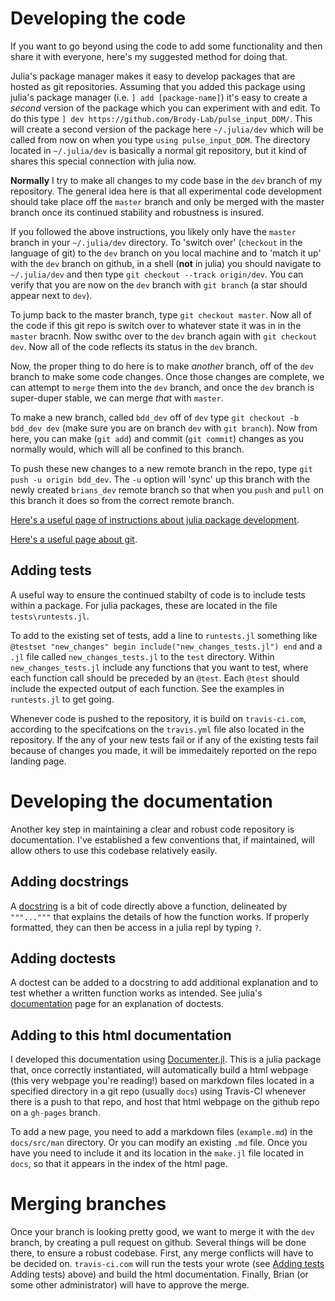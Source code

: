 # Developing the code

If you want to go beyond using the code to add some functionality and then share it with everyone, here's my suggested method for doing that. 

Julia's package manager makes it easy to develop packages that are hosted as git repositories. Assuming that you added this package using julia's package manager (i.e. `] add [package-name]`) it's easy to create a _second_ version of the package which you can experiment with and edit. To do this type `] dev https://github.com/Brody-Lab/pulse_input_DDM/`. This will create a second version of the package here `~/.julia/dev` which will be called from now on when you type `using pulse_input_DDM`. The directory located in `~/.julia/dev` is basically a normal git repository, but it kind of shares this special connection with julia now.

**Normally** I try to make all changes to my code base in the `dev` branch of my repository. The general idea here is that all experimental code development should take place off the `master` branch and only be merged with the master branch once its continued stability and robustness is insured. 

If you followed the above instructions, you likely only have the `master` branch in your `~/.julia/dev` directory. To 'switch over' (`checkout` in the language of git) to the `dev` branch on you local machine and to 'match it up' with the `dev` branch on github, in a shell (**not** in julia) you should navigate to `~/.julia/dev` and then type `git checkout --track origin/dev`. You can verify that you are now on the `dev` branch with `git branch` (a star should appear next to `dev`).

To jump back to the master branch, type `git checkout master`. Now all of the code if this git repo is switch over to whatever state it was in in the `master` bracnh. Now swithc over to the `dev` branch again with `git checkout dev`. Now all of the code reflects its status in the `dev` branch.

Now, the proper thing to do here is to make _another_ branch, off of the `dev` branch to make some code changes. Once those changes are complete, we can attempt to `merge` them into the `dev` branch, and once the `dev` branch is super-duper stable, we can merge _that_ with `master`. 

To make a new branch, called `bdd_dev` off of `dev` type `git checkout -b bdd_dev dev` (make sure you are on branch `dev` with `git branch`). Now from here, you can make (`git add`) and commit (`git commit`) changes as you normally would, which will all be confined to this branch. 

To push these new changes to a new remote branch in the repo, type `git push -u origin bdd_dev`. The `-u` option will 'sync' up this branch with the newly created `brians_dev` remote branch so that when you `push` and `pull` on this branch it does so from the correct remote branch.

[Here's a useful page of instructions about julia package development](https://tlienart.github.io/pub/julia/dev-pkg.html).

[Here's a useful page about git](https://www.git-tower.com/learn/git/faq/track-remote-upstream-branch).


## Adding tests

A useful way to ensure the continued stabilty of code is to include tests within a package. For julia packages, these are located in the file `tests\runtests.jl`. 

To add to the existing set of tests, add a line to `runtests.jl` something like `@testset "new_changes" begin include("new_changes_tests.jl") end` and a `.jl` file called `new_changes_tests.jl` to the `test` directory. Within `new_changes_tests.jl` include any functions that you want to test, where each function call should be preceded by an `@test`. Each `@test` should include the expected output of each function. See the examples in `runtests.jl` to get going. 

Whenever code is pushed to the repository, it is build on `travis-ci.com`, according to the specifcations on the `travis.yml` file also located in the repository. If the any of your new tests fail or if any of the existing tests fail because of changes you made, it will be immedaitely reported on the repo landing page.

# Developing the documentation

Another key step in maintaining a clear and robust code repository is documentation. I've established a few conventions that, if maintained, will allow others to use this codebase relatively easily. 

## Adding docstrings

A [docstring](https://docs.julialang.org/en/v1/manual/documentation/index.html) is a bit of code directly above a function, delineated by `"""..."""` that explains the details of how the function works. If properly formatted, they can then be access in a julia repl by typing `?`. 

## Adding doctests

A doctest can be added to a docstring to add additional explanation and to test whether a written function works as intended. See julia's [documentation](https://docs.julialang.org/en/v1/manual/documentation/index.html) page for an explanation of doctests. 

## Adding to this html documentation

I developed this documentation using [Documenter.jl](https://github.com/JuliaDocs/Documenter.jl). This is a julia package that, once correctly instantiated, will automatically build a html webpage (this very webpage you're reading!) based on markdown files located in a specified directory in a git repo (usually `docs`) using Travis-CI whenever there is a push to that repo, and host that html webpage on the github repo on a `gh-pages` branch. 

To add a new page, you need to add a markdown files (`example.md`) in the `docs/src/man` directory. Or you can modify an existing `.md` file. Once you have you need to include it and its location in the `make.jl` file located in `docs`, so that it appears in the index of the html page.

# Merging branches

Once your branch is looking pretty good, we want to merge it with the `dev` branch, by creating a pull request on github. Several things will be done there, to ensure a robust codebase. First, any merge conflicts will have to be decided on. `travis-ci.com` will run the tests your wrote (see [Adding tests](@ref) Adding tests) above) and build the html documentation. Finally, Brian (or some other administrator) will have to approve the merge.


